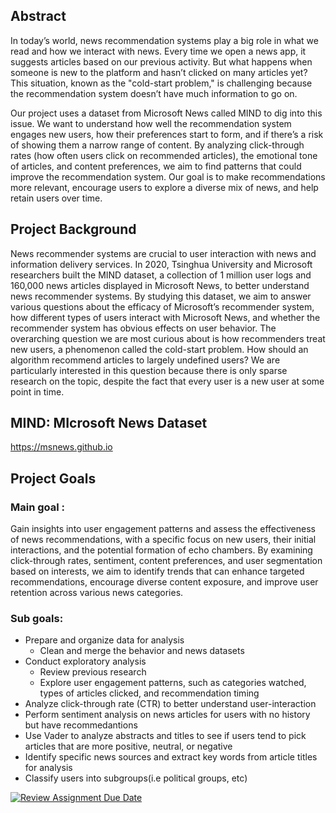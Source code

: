 ## Abstract
In today’s world, news recommendation systems play a big role in what we read and how we interact with news. Every time we open a news app, it suggests articles based on our previous activity. But what happens when someone is new to the platform and hasn’t clicked on many articles yet? This situation, known as the "cold-start problem," is challenging because the recommendation system doesn’t have much information to go on.

Our project uses a dataset from Microsoft News called MIND to dig into this issue. We want to understand how well the recommendation system engages new users, how their preferences start to form, and if there’s a risk of showing them a narrow range of content. By analyzing click-through rates (how often users click on recommended articles), the emotional tone of articles, and content preferences, we aim to find patterns that could improve the recommendation system. Our goal is to make recommendations more relevant, encourage users to explore a diverse mix of news, and help retain users over time.


## Project Background
News recommender systems are crucial to user interaction with news and information delivery services. In 2020, Tsinghua University and Microsoft researchers built the MIND dataset, a collection of 1 million user logs and 160,000 news articles displayed in Microsoft News, to better understand news recommender systems. By studying this dataset, we aim to answer various questions about the efficacy of Microsoft’s recommender system, how different types of users interact with Microsoft News, and whether the recommender system has obvious effects on user behavior. The overarching question we are most curious about is how recommenders treat new users, a phenomenon called the cold-start problem. How should an algorithm recommend articles to largely undefined users? We are particularly interested in this question because there is only sparse research on the topic, despite the fact that every user is a new user at some point in time. 

## MIND: MIcrosoft News Dataset
https://msnews.github.io

## Project Goals

### Main goal :
Gain insights into user engagement patterns and assess the effectiveness of news recommendations, with a specific focus on new users, their initial interactions, and the potential formation of echo chambers. By examining click-through rates, sentiment, content preferences, and user segmentation based on interests, we aim to identify trends that can enhance targeted recommendations, encourage diverse content exposure, and improve user retention across various news categories.

### Sub goals:
* Prepare and organize data for analysis
  * Clean and merge the behavior and news datasets
* Conduct exploratory analysis
  * Review previous research
  *  Explore user engagement patterns, such as categories watched, types of articles clicked, and recommendation timing
*  Analyze click-through rate (CTR) to better understand user-interaction
*  Perform sentiment analysis on news articles for users with no history but have recommedantions
  * Use Vader to analyze abstracts and titles to see if users tend to pick articles that are more positive, neutral, or negative
* Identify specific news sources and extract key words from article titles for analysis
* Classify users into subgroups(i.e political groups, etc)



[![Review Assignment Due Date](https://classroom.github.com/assets/deadline-readme-button-22041afd0340ce965d47ae6ef1cefeee28c7c493a6346c4f15d667ab976d596c.svg)](https://classroom.github.com/a/EqWXl6Ay)

